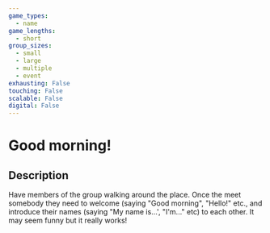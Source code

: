 ```yaml
---
game_types:
  - name
game_lengths:
  - short
group_sizes:
  - small
  - large
  - multiple
  - event
exhausting: False
touching: False
scalable: False
digital: False
---
```

# Good morning!

## Description
Have members of the group walking around the place. Once the meet
somebody they need to welcome (saying "Good morning", "Hello!" etc., and
introduce their names (saying "My name is...', "I'm..." etc) to each other. It may
seem funny but it really works!
